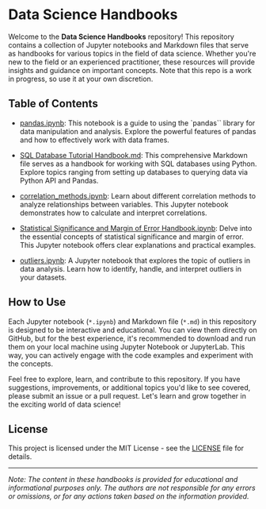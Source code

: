 # Data Science Handbooks

Welcome to the **Data Science Handbooks** repository! This repository contains a collection of Jupyter notebooks and Markdown files that serve as handbooks for various topics in the field of data science. Whether you're new to the field or an experienced practitioner, these resources will provide insights and guidance on important concepts. Note that this repo is a work in progress, so use it at your own discretion.

## Table of Contents

- [pandas.ipynb](pandas.ipynb): This notebook is a guide to using the `pandas`` library for data manipulation and analysis. Explore the powerful features of pandas and how to effectively work with data frames.

- [SQL Database Tutorial Handbook.md](SQL%Database%Tutorial%Handbook.md): This comprehensive Markdown file serves as a handbook for working with SQL databases using Python. Explore topics ranging from setting up databases to querying data via Python API and Pandas.

- [correlation_methods.ipynb](correlation_methods.ipynb): Learn about different correlation methods to analyze relationships between variables. This Jupyter notebook demonstrates how to calculate and interpret correlations.

- [Statistical Significance and Margin of Error Handbook.ipynb](Statistical%20Significance%20and%20Margin%20of%20Error%20Handbook.ipynb): Delve into the essential concepts of statistical significance and margin of error. This Jupyter notebook offers clear explanations and practical examples.

- [outliers.ipynb](outliers.ipynb): A Jupyter notebook that explores the topic of outliers in data analysis. Learn how to identify, handle, and interpret outliers in your datasets.

## How to Use

Each Jupyter notebook (`*.ipynb`) and Markdown file (`*.md`) in this repository is designed to be interactive and educational. You can view them directly on GitHub, but for the best experience, it's recommended to download and run them on your local machine using Jupyter Notebook or JupyterLab. This way, you can actively engage with the code examples and experiment with the concepts.

Feel free to explore, learn, and contribute to this repository. If you have suggestions, improvements, or additional topics you'd like to see covered, please submit an issue or a pull request. Let's learn and grow together in the exciting world of data science!

## License

This project is licensed under the MIT License - see the [LICENSE](https://opensource.org/licenses/MIT) file for details.

---

*Note: The content in these handbooks is provided for educational and informational purposes only. The authors are not responsible for any errors or omissions, or for any actions taken based on the information provided.*
